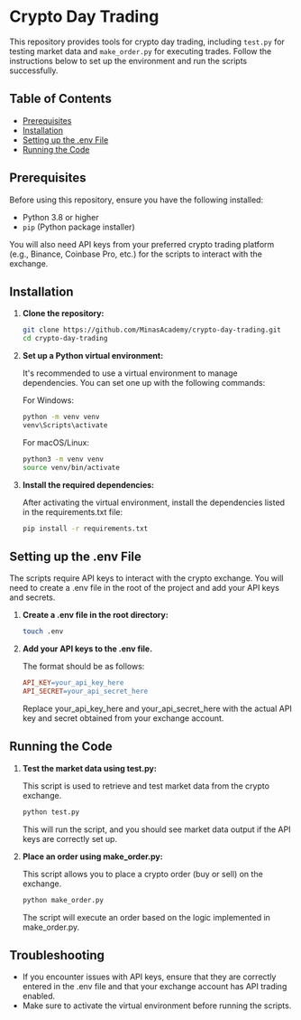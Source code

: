 # Crypto Day Trading

This repository provides tools for crypto day trading, including `test.py` for testing market data and `make_order.py` for executing trades. Follow the instructions below to set up the environment and run the scripts successfully.

## Table of Contents
- [Prerequisites](#prerequisites)
- [Installation](#installation)
- [Setting up the .env File](#setting-up-the-env-file)
- [Running the Code](#running-the-code)

## Prerequisites

Before using this repository, ensure you have the following installed:

- Python 3.8 or higher
- `pip` (Python package installer)

You will also need API keys from your preferred crypto trading platform (e.g., Binance, Coinbase Pro, etc.) for the scripts to interact with the exchange.

## Installation

1. **Clone the repository:**
   ```bash
   git clone https://github.com/MinasAcademy/crypto-day-trading.git
   cd crypto-day-trading
   ```

2. **Set up a Python virtual environment:**

    It's recommended to use a virtual environment to manage dependencies. You can set one up with the following commands:

    For Windows:

    ```bash
    python -m venv venv
    venv\Scripts\activate
    ```

    For macOS/Linux:
    ```bash
    python3 -m venv venv
    source venv/bin/activate
    ```

3. **Install the required dependencies:** 

    After activating the virtual environment, install the dependencies listed in the requirements.txt file:

    ```bash
    pip install -r requirements.txt
    ```

## Setting up the .env File

The scripts require API keys to interact with the crypto exchange. You will need to create a .env file in the root of the project and add your API keys and secrets.

1. **Create a .env file in the root directory:**

    ```bash
    touch .env
    ```
2. **Add your API keys to the .env file.**

    The format should be as follows:

    ```makefile
    API_KEY=your_api_key_here
    API_SECRET=your_api_secret_here
    ```
    Replace your_api_key_here and your_api_secret_here with the actual API key and secret obtained from your exchange account.

## Running the Code
1. **Test the market data using test.py:**

    This script is used to retrieve and test market data from the crypto exchange.

    ```bash
    python test.py
    ```
    This will run the script, and you should see market data output if the API keys are correctly set up.

2. **Place an order using make_order.py:**

    This script allows you to place a crypto order (buy or sell) on the exchange.

    ```bash
    python make_order.py
    ```
    The script will execute an order based on the logic implemented in make_order.py.

## Troubleshooting
- If you encounter issues with API keys, ensure that they are correctly entered in the .env file and that your exchange account has API trading enabled.
- Make sure to activate the virtual environment before running the scripts.

